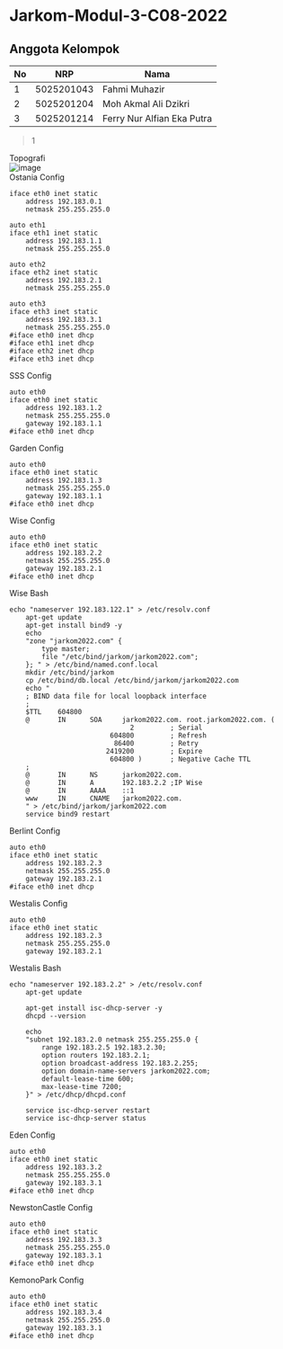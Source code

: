 # Jarkom-Modul-3-C08-2022


## Anggota Kelompok
|No|NRP|Nama|
|-|-|-|
|1|5025201043|Fahmi Muhazir|
|2|5025201204|Moh Akmal Ali Dzikri|
|3|5025201214|Ferry Nur Alfian Eka Putra|

>1

Topografi <br>
![image](https://user-images.githubusercontent.com/89815856/201476819-d0552ae3-9c51-47be-acc4-659e0f481240.png)
<br>
Ostania Config

```auto eth0
iface eth0 inet static
	address 192.183.0.1
	netmask 255.255.255.0

auto eth1
iface eth1 inet static
	address 192.183.1.1
	netmask 255.255.255.0

auto eth2
iface eth2 inet static
	address 192.183.2.1
	netmask 255.255.255.0

auto eth3
iface eth3 inet static
	address 192.183.3.1
	netmask 255.255.255.0
#iface eth0 inet dhcp
#iface eth1 inet dhcp
#iface eth2 inet dhcp
#iface eth3 inet dhcp
```

SSS Config
```
auto eth0
iface eth0 inet static
	address 192.183.1.2
	netmask 255.255.255.0
	gateway 192.183.1.1
#iface eth0 inet dhcp
```

Garden Config
```
auto eth0
iface eth0 inet static
	address 192.183.1.3
	netmask 255.255.255.0
	gateway 192.183.1.1
#iface eth0 inet dhcp
```

Wise Config
```
auto eth0
iface eth0 inet static
	address 192.183.2.2
	netmask 255.255.255.0
	gateway 192.183.2.1
#iface eth0 inet dhcp
```

Wise Bash
```
echo "nameserver 192.183.122.1" > /etc/resolv.conf
    apt-get update
    apt-get install bind9 -y
    echo
    "zone "jarkom2022.com" {
        type master;
        file "/etc/bind/jarkom/jarkom2022.com";
    }; " > /etc/bind/named.conf.local
    mkdir /etc/bind/jarkom
    cp /etc/bind/db.local /etc/bind/jarkom/jarkom2022.com
    echo "
    ; BIND data file for local loopback interface
    ;
    $TTL    604800
    @       IN      SOA     jarkom2022.com. root.jarkom2022.com. (
                              2         ; Serial
                         604800         ; Refresh
                          86400         ; Retry
                        2419200         ; Expire
                         604800 )       ; Negative Cache TTL
    ;
    @       IN      NS      jarkom2022.com.
    @       IN      A       192.183.2.2 ;IP Wise
    @       IN      AAAA    ::1
    www     IN      CNAME   jarkom2022.com.
    " > /etc/bind/jarkom/jarkom2022.com
    service bind9 restart
```

Berlint Config
```
auto eth0
iface eth0 inet static
	address 192.183.2.3
	netmask 255.255.255.0
	gateway 192.183.2.1
#iface eth0 inet dhcp
```

Westalis Config
```
auto eth0
iface eth0 inet static
	address 192.183.2.3
	netmask 255.255.255.0
	gateway 192.183.2.1
```

Westalis Bash
```
echo "nameserver 192.183.2.2" > /etc/resolv.conf
    apt-get update

    apt-get install isc-dhcp-server -y
    dhcpd --version

    echo
    "subnet 192.183.2.0 netmask 255.255.255.0 {
        range 192.183.2.5 192.183.2.30;
        option routers 192.183.2.1;
        option broadcast-address 192.183.2.255;
        option domain-name-servers jarkom2022.com;
        default-lease-time 600;
        max-lease-time 7200;
    }" > /etc/dhcp/dhcpd.conf

    service isc-dhcp-server restart
    service isc-dhcp-server status
```

Eden Config
```
auto eth0
iface eth0 inet static
	address 192.183.3.2
	netmask 255.255.255.0
	gateway 192.183.3.1
#iface eth0 inet dhcp
```

NewstonCastle Config
```
auto eth0
iface eth0 inet static
	address 192.183.3.3
	netmask 255.255.255.0
	gateway 192.183.3.1
#iface eth0 inet dhcp
```

KemonoPark Config
```
auto eth0
iface eth0 inet static
	address 192.183.3.4
	netmask 255.255.255.0
	gateway 192.183.3.1
#iface eth0 inet dhcp
```


>
